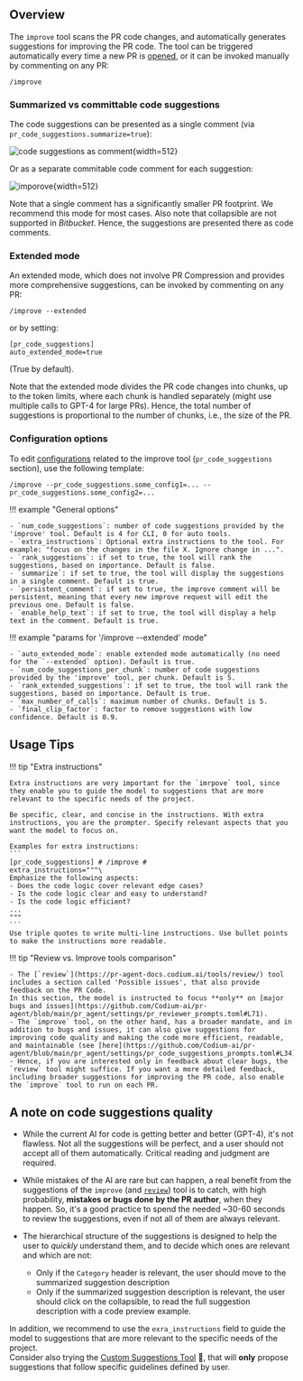 ## Overview
The `improve` tool scans the PR code changes, and automatically generates suggestions for improving the PR code.
The tool can be triggered automatically every time a new PR is [opened](../usage-guide/automations_and_usage.md#github-app-automatic-tools-when-a-new-pr-is-opened), or it can be invoked manually by commenting on any PR:
```
/improve
```

### Summarized vs committable code suggestions

The code suggestions can be presented as a single comment (via `pr_code_suggestions.summarize=true`):

![code suggestions as comment](https://codium.ai/images/pr_agent/code_suggestions_as_comment.png){width=512}

Or as a separate commitable code comment for each suggestion:

![imporove](https://codium.ai/images/pr_agent/improve.png){width=512}


Note that a single comment has a significantly smaller PR footprint. We recommend this mode for most cases.
Also note that collapsible are not supported in _Bitbucket_. Hence, the suggestions are presented there as code comments.

### Extended mode

An extended mode, which does not involve PR Compression and provides more comprehensive suggestions, can be invoked by commenting on any PR:
```
/improve --extended
```

or by setting:
```
[pr_code_suggestions]
auto_extended_mode=true
```
(True by default).

Note that the extended mode divides the PR code changes into chunks, up to the token limits, where each chunk is handled separately (might use multiple calls to GPT-4 for large PRs).
Hence, the total number of suggestions is proportional to the number of chunks, i.e., the size of the PR.

### Configuration options

To edit [configurations](https://github.com/Codium-ai/pr-agent/blob/main/pr_agent/settings/configuration.toml#L66) related to the improve tool (`pr_code_suggestions` section), use the following template:
```
/improve --pr_code_suggestions.some_config1=... --pr_code_suggestions.some_config2=...
```

!!! example "General options"

    - `num_code_suggestions`: number of code suggestions provided by the 'improve' tool. Default is 4 for CLI, 0 for auto tools.
    - `extra_instructions`: Optional extra instructions to the tool. For example: "focus on the changes in the file X. Ignore change in ...".
    - `rank_suggestions`: if set to true, the tool will rank the suggestions, based on importance. Default is false.
    - `summarize`: if set to true, the tool will display the suggestions in a single comment. Default is true.
    - `persistent_comment`: if set to true, the improve comment will be persistent, meaning that every new improve request will edit the previous one. Default is false.
    - `enable_help_text`: if set to true, the tool will display a help text in the comment. Default is true.

!!! example "params for '/improve --extended' mode"

    - `auto_extended_mode`: enable extended mode automatically (no need for the `--extended` option). Default is true.
    - `num_code_suggestions_per_chunk`: number of code suggestions provided by the 'improve' tool, per chunk. Default is 5.
    - `rank_extended_suggestions`: if set to true, the tool will rank the suggestions, based on importance. Default is true.
    - `max_number_of_calls`: maximum number of chunks. Default is 5.
    - `final_clip_factor`: factor to remove suggestions with low confidence. Default is 0.9.


## Usage Tips

!!! tip "Extra instructions"

    Extra instructions are very important for the `imrpove` tool, since they enable you to guide the model to suggestions that are more relevant to the specific needs of the project.
    
    Be specific, clear, and concise in the instructions. With extra instructions, you are the prompter. Specify relevant aspects that you want the model to focus on.
    
    Examples for extra instructions:
    ```
    [pr_code_suggestions] # /improve #
    extra_instructions="""\
    Emphasize the following aspects:
    - Does the code logic cover relevant edge cases?
    - Is the code logic clear and easy to understand?
    - Is the code logic efficient?
    ...
    """
    ```
    Use triple quotes to write multi-line instructions. Use bullet points to make the instructions more readable.

!!! tip "Review vs. Improve tools comparison"

    - The [`review`](https://pr-agent-docs.codium.ai/tools/review/) tool includes a section called 'Possible issues', that also provide feedback on the PR Code.
    In this section, the model is instructed to focus **only** on [major bugs and issues](https://github.com/Codium-ai/pr-agent/blob/main/pr_agent/settings/pr_reviewer_prompts.toml#L71).
    - The `improve` tool, on the other hand, has a broader mandate, and in addition to bugs and issues, it can also give suggestions for improving code quality and making the code more efficient, readable, and maintainable (see [here](https://github.com/Codium-ai/pr-agent/blob/main/pr_agent/settings/pr_code_suggestions_prompts.toml#L34)).
    - Hence, if you are interested only in feedback about clear bugs, the `review` tool might suffice. If you want a more detailed feedback, including broader suggestions for improving the PR code, also enable the `improve` tool to run on each PR.

## A note on code suggestions quality

- While the current AI for code is getting better and better (GPT-4), it's not flawless. Not all the suggestions will be perfect, and a user should not accept all of them automatically. Critical reading and judgment are required.
- While mistakes of the AI are rare but can happen, a real benefit from the suggestions of the `improve` (and [`review`](https://pr-agent-docs.codium.ai/tools/review/)) tool is to catch, with high probability, **mistakes or bugs done by the PR author**, when they happen. So, it's a good practice to spend the needed ~30-60 seconds to review the suggestions, even if not all of them are always relevant.
- The hierarchical structure of the suggestions is designed to help the user to _quickly_ understand them, and to decide which ones are relevant and which are not:

    - Only if the `Category` header is relevant, the user should move to the summarized suggestion description
    - Only if the summarized suggestion description is relevant, the user should click on the collapsible, to read the full suggestion description with a code preview example.

In addition, we recommend to use the `exra_instructions` field to guide the model to suggestions that are more relevant to the specific needs of the project. 
<br>
Consider also trying the [Custom Suggestions Tool](./custom_suggestions.md) 💎, that will **only** propose suggestions that follow specific guidelines defined by user.
